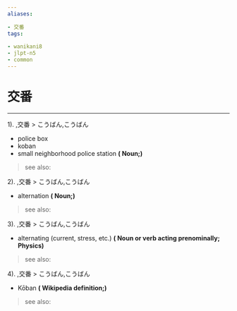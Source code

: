 ```yaml
---
aliases:
    
- 交番
tags:
    
- wanikani8
- jlpt-n5
- common
---
```


# 交番
---
1).
,交番 > こうばん,こうばん

- police box
- koban
- small neighborhood police station
**( Noun;)**
> see also: 
            
2).
,交番 > こうばん,こうばん

- alternation
**( Noun;)**
> see also: 
            
3).
,交番 > こうばん,こうばん

- alternating (current, stress, etc.)
**( Noun or verb acting prenominally; Physics)**
> see also: 
            
4).
,交番 > こうばん,こうばん

- Kōban
**( Wikipedia definition;)**
> see also: 
            